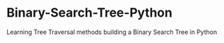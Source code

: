 # Binary-Search-Tree-Python
Learning Tree Traversal methods building a Binary Search Tree in Python
